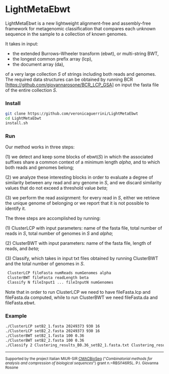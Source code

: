 # LightMetaEbwt 

LightMetaEbwt is a new lightweight alignment-free and assembly-free framework for metagenomic classification that compares each unknown sequence in the sample to a collection of known genomes.

It takes in input:
- the extended Burrows–Wheeler transform (ebwt), or multi-string BWT,
- the longest common prefix array (lcp),
- the document array (da),

of a very large collection *S* of strings including both reads and genomes. The required data structures can be obtained by running BCR [https://github.com/giovannarosone/BCR_LCP_GSA] on input the fasta file of the entire collection *S*.

### Install

```sh
git clone https://github.com/veronicaguerrini/LightMetaEbwt
cd LightMetaEbwt
install.sh
```

### Run
Our method works in three steps: 

(1) we detect and keep some blocks of ebwt(*S*) in which the associated suffixes share a common context of a minimum length *alpha*, and to which both reads and genomes belong; 

(2) we analyze these interesting blocks in order to evaluate a degree of similarity between any read and any genome in *S*, and we discard similarity values that do not exceed a threshold value *beta*; 

(3) we perform the read assignment: for every read in *S*, either we retrieve the unique genome of belonging or we report that it is not possible to identify it.

The three steps are accomplished by running:

(1) ClusterLCP with input parameters: name of the fasta file, total number of reads in *S*, total number of genomes in *S* and *alpha*;

(2) ClusterBWT with input parameters: name of the fasta file, length of reads, and *beta*;

(3) Classify, which takes in input txt files obtained by running ClusterBWT and the total number of genomes in *S*.

```sh
 ClusterLCP fileFasta numReads numGenomes alpha
 ClusterBWT fileFasta readLength beta
 Classify N fileInput1 ... fileInputN numGenomes
```
Note that in order to run ClusterLCP we need to have fileFasta.lcp and fileFasta.da computed, while to run ClusterBWT we need fileFasta.da and fileFasta.ebwt.

### Example

```sh
./ClusterLCP setB2_1.fasta 20249373 930 16
./ClusterLCP setB2_2.fasta 20249373 930 16
./ClusterBWT setB2_1.fasta 100 0.36
./ClusterBWT setB2_2.fasta 100 0.36
./Classify 2 Clustering_results_B0.36_setB2_1.fasta.txt Clustering_results_B0.36_setB2_2.fasta.txt 930
```
---
<small> Supported by the project Italian MIUR-SIR [CMACBioSeq][240fb5f5] ("_Combinatorial methods for analysis and compression of biological sequences_") grant n.~RBSI146R5L. P.I. Giovanna Rosone</small>

[240fb5f5]: http://pages.di.unipi.it/rosone/CMACBioSeq.html
